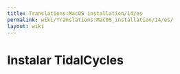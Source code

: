 ```yaml
---
title: Translations:MacOS installation/14/es
permalink: wiki/Translations:MacOS_installation/14/es/
layout: wiki
---
```


# Instalar TidalCycles
